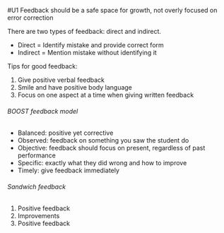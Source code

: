 #U1
Feedback should be a safe space for growth, not overly focused on error correction

There are two types of feedback: direct and indirect.
- Direct = Identify mistake and provide correct form
- Indirect = Mention mistake without identifying it

Tips for good feedback:
1. Give positive verbal feedback
2. Smile and have positive body language
3. Focus on one aspect at a time when giving written feedback

###### BOOST feedback model
- Balanced: positive yet corrective
- Observed: feedback on something you saw the student do
- Objective: feedback should focus on present, regardless of past performance
- Specific: exactly what they did wrong and how to improve
- Timely: give feedback immediately

###### Sandwich feedback
1. Positive feedback
2. Improvements
3. Positive feedback